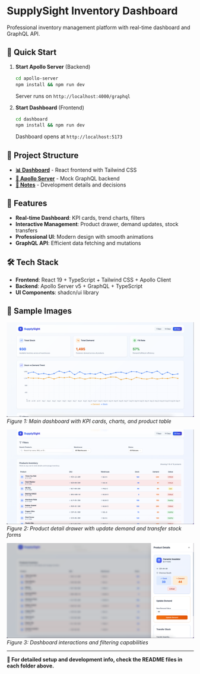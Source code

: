 # SupplySight Inventory Dashboard

Professional inventory management platform with real-time dashboard and GraphQL API.

## 🚀 Quick Start

1. **Start Apollo Server** (Backend)

   ```bash
   cd apollo-server
   npm install && npm run dev
   ```

   Server runs on `http://localhost:4000/graphql`

2. **Start Dashboard** (Frontend)
   ```bash
   cd dashboard
   npm install && npm run dev
   ```
   Dashboard opens at `http://localhost:5173`

## 📁 Project Structure

- **[📊 Dashboard](./dashboard/)** - React frontend with Tailwind CSS
- **[🔌 Apollo Server](./apollo-server/)** - Mock GraphQL backend
- **[📝 Notes](./NOTES.md)** - Development details and decisions

## 🎯 Features

- **Real-time Dashboard**: KPI cards, trend charts, filters
- **Interactive Management**: Product drawer, demand updates, stock transfers
- **Professional UI**: Modern design with smooth animations
- **GraphQL API**: Efficient data fetching and mutations

## 🛠️ Tech Stack

- **Frontend**: React 19 + TypeScript + Tailwind CSS + Apollo Client
- **Backend**: Apollo Server v5 + GraphQL + TypeScript
- **UI Components**: shadcn/ui library

## 📸 Sample Images

![Dashboard Overview](./sample/1.png)
_Figure 1: Main dashboard with KPI cards, charts, and product table_

![Product Management](./sample/2.png)
_Figure 2: Product detail drawer with update demand and transfer stock forms_

![Interactive Features](./sample/3.png)
_Figure 3: Dashboard interactions and filtering capabilities_

---

**📖 For detailed setup and development info, check the README files in each folder above.**
